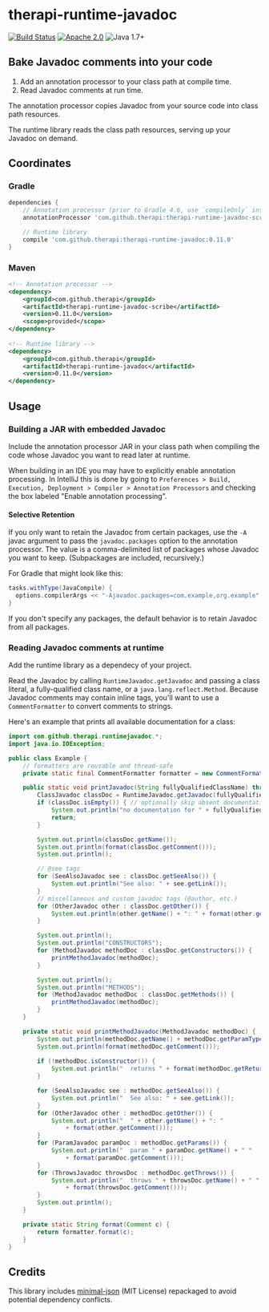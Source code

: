 # therapi-runtime-javadoc

[![Build Status](https://travis-ci.org/dnault/therapi-runtime-javadoc.svg?branch=master)](https://travis-ci.org/dnault/therapi-runtime-javadoc)
[![Apache 2.0](https://img.shields.io/badge/license-Apache%202.0-blue.svg)](http://www.apache.org/licenses/LICENSE-2.0)
![Java 1.7+](https://img.shields.io/badge/java-1.7+-lightgray.svg)


## Bake Javadoc comments into your code

1. Add an annotation processor to your class path at compile time.
2. Read Javadoc comments at run time.

The annotation processor copies Javadoc from your source code
into class path resources.

The runtime library reads the class path resources, serving up your
Javadoc on demand.


## Coordinates

### Gradle

```groovy
dependencies {
    // Annotation processor (prior to Gradle 4.6, use `compileOnly` instead)
    annotationProcessor 'com.github.therapi:therapi-runtime-javadoc-scribe:0.11.0'

    // Runtime library
    compile 'com.github.therapi:therapi-runtime-javadoc:0.11.0'
}
```

### Maven

```xml
<!-- Annotation processor -->
<dependency>
    <groupId>com.github.therapi</groupId>
    <artifactId>therapi-runtime-javadoc-scribe</artifactId>
    <version>0.11.0</version>
    <scope>provided</scope>
</dependency>
    
<!-- Runtime library -->
<dependency>
    <groupId>com.github.therapi</groupId>
    <artifactId>therapi-runtime-javadoc</artifactId>
    <version>0.11.0</version>
</dependency>
```


## Usage

### Building a JAR with embedded Javadoc

Include the annotation processor JAR in your class path when compiling
the code whose Javadoc you want to read later at runtime. 

When building in an IDE you may have to explicitly enable annotation processing.
In IntelliJ this is done by going to 
`Preferences > Build, Execution, Deployment > Compiler > Annotation Processors`
and checking the box labeled "Enable annotation processing".


#### Selective Retention

If you only want to retain the Javadoc from certain packages, use the
`-A` javac argument to pass the `javadoc.packages` option to the annotation
processor. The value is a comma-delimited list of packages whose Javadoc
you want to keep. (Subpackages are included, recursively.)
    
For Gradle that might look like this:

```groovy
tasks.withType(JavaCompile) {            
  options.compilerArgs << "-Ajavadoc.packages=com.example,org.example"
}
```

If you don't specify any packages, the default behavior is to retain Javadoc
from all packages.


### Reading Javadoc comments at runtime

Add the runtime library as a dependecy of your project.

Read the Javadoc by calling `RuntimeJavadoc.getJavadoc` and passing a
class literal, a fully-qualified class name, or a `java.lang.reflect.Method`.
Because Javadoc comments may contain inline tags, you'll want to use a
`CommentFormatter` to convert comments to strings.

Here's an example that prints all available documentation for a class:

```java
import com.github.therapi.runtimejavadoc.*;
import java.io.IOException;

public class Example {
    // formatters are reusable and thread-safe
    private static final CommentFormatter formatter = new CommentFormatter();

    public static void printJavadoc(String fullyQualifiedClassName) throws IOException {
        ClassJavadoc classDoc = RuntimeJavadoc.getJavadoc(fullyQualifiedClassName);
        if (classDoc.isEmpty()) { // optionally skip absent documentation
            System.out.println("no documentation for " + fullyQualifiedClassName);
            return;
        }

        System.out.println(classDoc.getName());
        System.out.println(format(classDoc.getComment()));
        System.out.println();

        // @see tags
        for (SeeAlsoJavadoc see : classDoc.getSeeAlso()) {
            System.out.println("See also: " + see.getLink());
        }
        // miscellaneous and custom javadoc tags (@author, etc.)
        for (OtherJavadoc other : classDoc.getOther()) {
            System.out.println(other.getName() + ": " + format(other.getComment()));
        }

        System.out.println();
        System.out.println("CONSTRUCTORS");
        for (MethodJavadoc methodDoc : classDoc.getConstructors()) {
            printMethodJavadoc(methodDoc);
        }

        System.out.println();
        System.out.println("METHODS");
        for (MethodJavadoc methodDoc : classDoc.getMethods()) {
            printMethodJavadoc(methodDoc);
        }
    }

    private static void printMethodJavadoc(MethodJavadoc methodDoc) {
        System.out.println(methodDoc.getName() + methodDoc.getParamTypes());
        System.out.println(format(methodDoc.getComment()));
        
        if (!methodDoc.isConstructor()) {
            System.out.println("  returns " + format(methodDoc.getReturns()));
        }

        for (SeeAlsoJavadoc see : methodDoc.getSeeAlso()) {
            System.out.println("  See also: " + see.getLink());
        }
        for (OtherJavadoc other : methodDoc.getOther()) {
            System.out.println("  " + other.getName() + ": "
                + format(other.getComment()));
        }
        for (ParamJavadoc paramDoc : methodDoc.getParams()) {
            System.out.println("  param " + paramDoc.getName() + " "
                + format(paramDoc.getComment()));
        }
        for (ThrowsJavadoc throwsDoc : methodDoc.getThrows()) {
            System.out.println("  throws " + throwsDoc.getName() + " "
                + format(throwsDoc.getComment()));
        }
        System.out.println();
    }

    private static String format(Comment c) {
        return formatter.format(c);
    }
}
```

## Credits

This library includes [minimal-json](https://github.com/ralfstx/minimal-json)
(MIT License) repackaged to avoid potential dependency conflicts.
